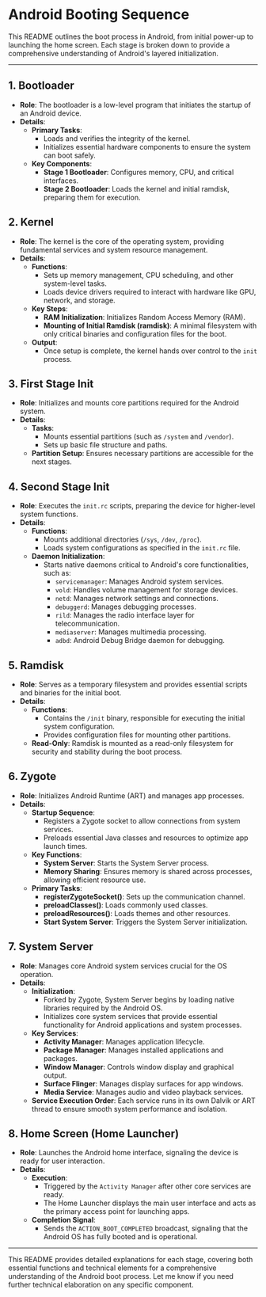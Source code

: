 # Android Booting Sequence

This README outlines the boot process in Android, from initial power-up to launching the home screen. Each stage is broken down to provide a comprehensive understanding of Android's layered initialization.

---

## 1. **Bootloader**
- **Role**: The bootloader is a low-level program that initiates the startup of an Android device.
- **Details**:
  - **Primary Tasks**:
    - Loads and verifies the integrity of the kernel.
    - Initializes essential hardware components to ensure the system can boot safely.
  - **Key Components**:
    - **Stage 1 Bootloader**: Configures memory, CPU, and critical interfaces.
    - **Stage 2 Bootloader**: Loads the kernel and initial ramdisk, preparing them for execution.

## 2. **Kernel**
- **Role**: The kernel is the core of the operating system, providing fundamental services and system resource management.
- **Details**:
  - **Functions**:
    - Sets up memory management, CPU scheduling, and other system-level tasks.
    - Loads device drivers required to interact with hardware like GPU, network, and storage.
  - **Key Steps**:
    - **RAM Initialization**: Initializes Random Access Memory (RAM).
    - **Mounting of Initial Ramdisk (ramdisk)**: A minimal filesystem with only critical binaries and configuration files for the boot.
  - **Output**:
    - Once setup is complete, the kernel hands over control to the `init` process.

## 3. **First Stage Init**
- **Role**: Initializes and mounts core partitions required for the Android system.
- **Details**:
  - **Tasks**:
    - Mounts essential partitions (such as `/system` and `/vendor`).
    - Sets up basic file structure and paths.
  - **Partition Setup**: Ensures necessary partitions are accessible for the next stages.

## 4. **Second Stage Init**
- **Role**: Executes the `init.rc` scripts, preparing the device for higher-level system functions.
- **Details**:
  - **Functions**:
    - Mounts additional directories (`/sys`, `/dev`, `/proc`).
    - Loads system configurations as specified in the `init.rc` file.
  - **Daemon Initialization**:
    - Starts native daemons critical to Android's core functionalities, such as:
      - `servicemanager`: Manages Android system services.
      - `vold`: Handles volume management for storage devices.
      - `netd`: Manages network settings and connections.
      - `debuggerd`: Manages debugging processes.
      - `rild`: Manages the radio interface layer for telecommunication.
      - `mediaserver`: Manages multimedia processing.
      - `adbd`: Android Debug Bridge daemon for debugging.  

## 5. **Ramdisk**
- **Role**: Serves as a temporary filesystem and provides essential scripts and binaries for the initial boot.
- **Details**:
  - **Functions**:
    - Contains the `/init` binary, responsible for executing the initial system configuration.
    - Provides configuration files for mounting other partitions.
  - **Read-Only**: Ramdisk is mounted as a read-only filesystem for security and stability during the boot process.

## 6. **Zygote**
- **Role**: Initializes Android Runtime (ART) and manages app processes.
- **Details**:
  - **Startup Sequence**:
    - Registers a Zygote socket to allow connections from system services.
    - Preloads essential Java classes and resources to optimize app launch times.
  - **Key Functions**:
    - **System Server**: Starts the System Server process.
    - **Memory Sharing**: Ensures memory is shared across processes, allowing efficient resource use.
  - **Primary Tasks**:
    - **registerZygoteSocket()**: Sets up the communication channel.
    - **preloadClasses()**: Loads commonly used classes.
    - **preloadResources()**: Loads themes and other resources.
    - **Start System Server**: Triggers the System Server initialization.

## 7. **System Server**
- **Role**: Manages core Android system services crucial for the OS operation.
- **Details**:
  - **Initialization**:
    - Forked by Zygote, System Server begins by loading native libraries required by the Android OS.
    - Initializes core system services that provide essential functionality for Android applications and system processes.
  - **Key Services**:
    - **Activity Manager**: Manages application lifecycle.
    - **Package Manager**: Manages installed applications and packages.
    - **Window Manager**: Controls window display and graphical output.
    - **Surface Flinger**: Manages display surfaces for app windows.
    - **Media Service**: Manages audio and video playback services.
  - **Service Execution Order**: Each service runs in its own Dalvik or ART thread to ensure smooth system performance and isolation.

## 8. **Home Screen (Home Launcher)**
- **Role**: Launches the Android home interface, signaling the device is ready for user interaction.
- **Details**:
  - **Execution**:
    - Triggered by the `Activity Manager` after other core services are ready.
    - The Home Launcher displays the main user interface and acts as the primary access point for launching apps.
  - **Completion Signal**:
    - Sends the `ACTION_BOOT_COMPLETED` broadcast, signaling that the Android OS has fully booted and is operational.
---

This README provides detailed explanations for each stage, covering both essential functions and technical elements for a comprehensive understanding of the Android boot process. Let me know if you need further technical elaboration on any specific component.

